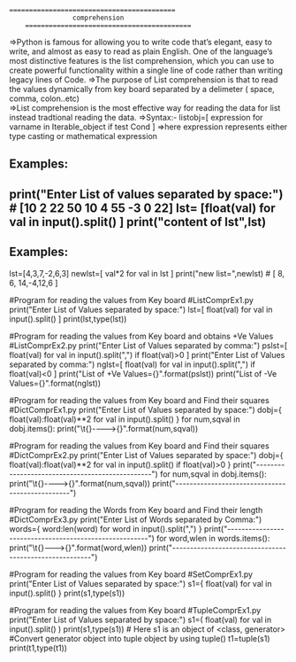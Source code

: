 	==========================================
					comprehension
		==========================================
=>Python is famous for allowing you to write code that’s elegant, easy to write, and almost as easy to read as plain English. One of the language’s most distinctive features is the list comprehension, which you can use to create powerful functionality within a single line of code rather than writing legacy lines of Code.
=>The purpose of List comprehension is that to read the values dynamically from key board separated by a delimeter ( space, comma, colon..etc)  
=>List comprehension is the most effective way for reading the data for list instead tradtional reading the data.
=>Syntax:-        listobj=[ expression   for  varname  in  Iterable_object   if test Cond ] 
=>here expression represents either type casting or mathematical  expression

Examples:
----------------------
print("Enter List of values separated by space:")  # [10 2  22  50  10 4 55  -3  0  22]
lst=  [float(val)  for val  in input().split() ]
print("content of lst",lst)
------------------
Examples:
------------------
lst=[4,3,7,-2,6,3]
newlst=[ val*2  for val  in lst ]
print("new list=",newlst)  # [ 8, 6, 14,-4,12,6 ]



#Program for reading the values from Key board
#ListComprEx1.py
print("Enter List of Values separated by space:")
lst=[  float(val)  for val in input().split()  ]
print(lst,type(lst))



#Program for reading the values from Key board and obtains +Ve Values
#ListComprEx2.py
print("Enter List of Values separated by comma:")
pslst=[  float(val)  for val in input().split(",")  if float(val)>0 ]
print("Enter List of Values separated by comma:")
nglst=[  float(val)  for val in input().split(",")  if float(val)<0 ]
print("List of +Ve Values={}".format(pslst))
print("List of -Ve Values={}".format(nglst))





#Program for reading the values from Key board and Find their squares
#DictComprEx1.py
print("Enter List of Values separated by space:")
dobj={ float(val):float(val)**2   for val in input().split()  }
for num,sqval in dobj.items():
	print("\t{}---->{}".format(num,sqval))




#Program for reading the values from Key board and Find their squares
#DictComprEx2.py
print("Enter List of Values separated by space:")
dobj={ float(val):float(val)**2   for val in input().split() if float(val)>0 }
print("------------------------------------------------")
for num,sqval in dobj.items():
	print("\t{}---->{}".format(num,sqval))
print("------------------------------------------------")




#Program for reading the Words from Key board and Find their length
#DictComprEx3.py
print("Enter List of Words separated by Comma:")
words={ word:len(word)   for word in input().split(",") }
print("-------------------------------------------------------")
for word,wlen in words.items():
	print("\t{}--->{}".format(word,wlen))
print("-------------------------------------------------------")


#Program for reading the values from Key board
#SetComprEx1.py
print("Enter List of Values separated by space:")
s1={  float(val)  for val in input().split()  }
print(s1,type(s1))


#Program for reading the values from Key board
#TupleComprEx1.py
print("Enter List of Values separated by space:")
s1=( float(val)  for val in input().split()  )
print(s1,type(s1)) # Here s1 is an object of <class, generator>
#Convert generator object into tuple object by using tuple()
t1=tuple(s1)
print(t1,type(t1))
